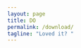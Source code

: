 ```yaml
---
layout: page
title: DO
permalink: /download/
tagline: "Loved it? "
---
```



<br>
<div class="download">

</div>
